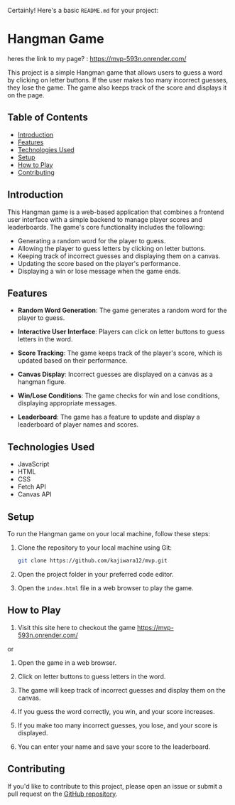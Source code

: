 Certainly! Here's a basic `README.md` for your project:

# Hangman Game

heres the link to my page? : https://mvp-593n.onrender.com/

This project is a simple Hangman game that allows users to guess a word by clicking on letter buttons. If the user makes too many incorrect guesses, they lose the game. The game also keeps track of the score and displays it on the page.

## Table of Contents

- [Introduction](#introduction)
- [Features](#features)
- [Technologies Used](#technologies-used)
- [Setup](#setup)
- [How to Play](#how-to-play)
- [Contributing](#contributing)

## Introduction

This Hangman game is a web-based application that combines a frontend user interface with a simple backend to manage player scores and leaderboards. The game's core functionality includes the following:

- Generating a random word for the player to guess.
- Allowing the player to guess letters by clicking on letter buttons.
- Keeping track of incorrect guesses and displaying them on a canvas.
- Updating the score based on the player's performance.
- Displaying a win or lose message when the game ends.

## Features

- **Random Word Generation**: The game generates a random word for the player to guess.

- **Interactive User Interface**: Players can click on letter buttons to guess letters in the word.

- **Score Tracking**: The game keeps track of the player's score, which is updated based on their performance.

- **Canvas Display**: Incorrect guesses are displayed on a canvas as a hangman figure.

- **Win/Lose Conditions**: The game checks for win and lose conditions, displaying appropriate messages.

- **Leaderboard**: The game has a feature to update and display a leaderboard of player names and scores.

## Technologies Used

- JavaScript
- HTML
- CSS
- Fetch API
- Canvas API

## Setup

To run the Hangman game on your local machine, follow these steps:

1. Clone the repository to your local machine using Git:

   ```bash
   git clone https://github.com/kajiwara12/mvp.git
   ```

2. Open the project folder in your preferred code editor.

3. Open the `index.html` file in a web browser to play the game.

## How to Play

1. Visit this site here to checkout the game https://mvp-593n.onrender.com/

or

1. Open the game in a web browser.

2. Click on letter buttons to guess letters in the word.

3. The game will keep track of incorrect guesses and display them on the canvas.

4. If you guess the word correctly, you win, and your score increases.

5. If you make too many incorrect guesses, you lose, and your score is displayed.

6. You can enter your name and save your score to the leaderboard.

## Contributing

If you'd like to contribute to this project, please open an issue or submit a pull request on the [GitHub repository](https://github.com/kajiwara12/mvp).
